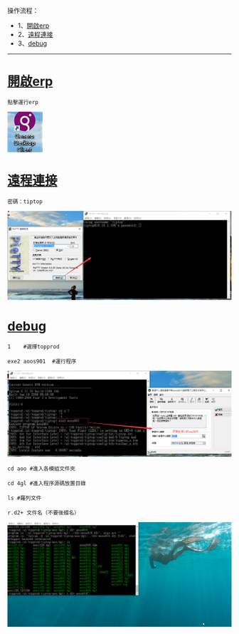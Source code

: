 操作流程：
- 1、[開啟erp](#gbl-01)
- 2、[遠程連接](#gbl-02)
- 3、[debug](#gbl-03)

***

# <a name="gbl-01" href="#" >開啟erp</a>

`點擊運行erp`

![](image/1-1.png)

# <a name="gbl-02" href="#" >遠程連接</a>

`密碼：tiptop`

![](image/1-2.png)

# <a name="gbl-03" href="#" >debug</a>

```
1    #選擇topprod

exe2 aoos901  #運行程序
```

![](image/1-3.png)

```
cd aoo #進入各模組文件夾

cd 4gl #進入程序源碼放置目錄

ls #羅列文件

r.d2+ 文件名（不要後綴名）
```

![](image/1-4.gif)



